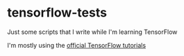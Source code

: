 # tensorflow-tests
Just some scripts that I write while I'm learning TensorFlow

I'm mostly using the [official TensorFlow tutorials](https://www.tensorflow.org/get_started/)

